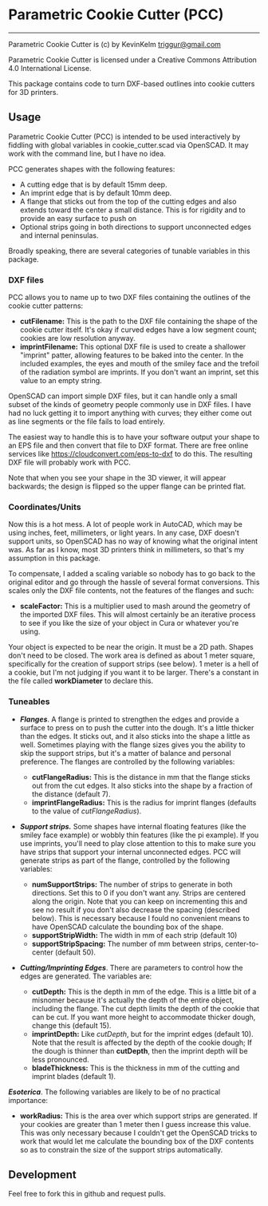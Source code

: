 # Parametric Cookie Cutter (PCC)
*** 

Parametric Cookie Cutter is (c) by KevinKelm triggur@gmail.com

Parametric Cookie Cutter is licensed under a Creative Commons Attribution 4.0 International License.

This package contains code to turn DXF-based outlines into cookie cutters for 3D printers.

## Usage ##

Parametric Cookie Cutter (PCC) is intended to be used interactively by
fiddling with global variables in cookie_cutter.scad via OpenSCAD.  It may work with the command line, but I have no idea.

PCC generates shapes with the following features:
* A cutting edge that is by default 15mm deep.
* An imprint edge that is by default 10mm deep.
* A flange that sticks out from the top of the cutting edges and also extends toward the center a small distance.  This is for rigidity and to provide an easy surface to push on
* Optional strips going in both directions to support unconnected edges and internal peninsulas.

Broadly speaking, there are several categories of tunable
variables in this package.

### DXF files ###
PCC allows you to name up to two DXF files containing the outlines of the cookie cutter patterns:
* **cutFilename:**  This is the path to the DXF file containing the shape of the cookie cutter itself.  It's okay if curved edges have a low segment count; cookies are low resolution anyway.
* **imprintFilename:** This optional DXF file is used to create a shallower "imprint" patter, allowing features to be baked into the center.  In the included examples, the eyes and mouth of the smiley face and the trefoil of the radiation symbol are imprints.  If you don't want an imprint, set this value to an empty string.

OpenSCAD can import simple DXF files, but it can handle only a small subset of the kinds of geometry people commonly use in DXF files.  I have had no luck getting it to import anything with curves; they either come out as line segments or the file fails to load entirely.

The easiest way to handle this is to have your software output your shape to an EPS file and then convert that file to DXF format.  There are free online services like https://cloudconvert.com/eps-to-dxf to do this.  The resulting DXF file will probably work with PCC.

Note that when you see your shape in the 3D viewer, it will appear backwards; the design is flipped so the upper flange can be printed flat.

### Coordinates/Units ###
Now this is a hot mess.  A lot of people work in AutoCAD, which may be using inches, feet, millimeters, or light years.  In any case, DXF doesn't support units, so OpenSCAD has no way of knowing what the original intent was. As far as I know, most 3D printers think in millimeters, so that's my assumption in this package.

To compensate, I added a scaling variable so nobody has to go back to the original editor and go through the hassle of several format conversions. This scales only the DXF file contents, not the features of the flanges and such:
* **scaleFactor:** This is a multiplier used to mash around the geometry of the imported DXF files.  This will almost certainly be an iterative process to see if you like the size of your object in Cura or whatever you're using.

Your object is expected to be near the origin.  It must be a 2D path.  Shapes don't need to be closed. The work area is defined as about 1 meter square, specifically for the creation of support strips (see below).  1 meter is a hell of a cookie, but I'm not judging if you want it to be larger.  There's a constant in the file called **workDiameter** to declare this.

### Tuneables ###
+ ***Flanges***.  A flange is printed to strengthen the edges and provide a surface to press on to push the cutter into the dough.  It's a little thicker than the edges. It sticks out, and it also sticks into the shape a little as well.  Sometimes playing with the flange sizes gives you the ability to skip the support strips, but it's a matter of balance and personal preference.  The flanges are controlled by the following variables:
  - **cutFlangeRadius:** This is the distance in mm that the flange sticks out from the cut edges.  It also sticks into the shape by a fraction of the distance  (default 7).
  - **imprintFlangeRadius:** This is the radius for imprint flanges (defaults to the value of *cutFlangeRadius*).
 
+ ***Support strips.*** Some shapes have internal floating features (like the smiley face example) or wobbly thin features (like the pi example).  If you use imprints, you'll need to play close attention to this to make sure you have strips that support your internal unconnected edges.  PCC will generate strips as part of the flange, controlled by the following variables:
  - **numSupportStrips:** The number of strips to generate in both directions.  Set this to 0 if you don't want any.  Strips are centered along the origin.  Note that you can keep on incrementing this and see no result if you don't also decrease the spacing (described below).  This is necessary because I fould no convenient means to have OpenSCAD calculate the bounding box of the shape.
  - **supportStripWidth:** The width in mm of each strip (default 10)
  - **supportStripSpacing:** The number of mm between strips, center-to-center (default 50).
  
+ ***Cutting/Imprinting Edges***. There are parameters to control how the edges are generated.  The variables are:
  - **cutDepth:** This is the depth in mm of the edge.  This is a little bit of a misnomer because it's actually the depth of the entire object, including the flange.  The cut depth limits the depth of the cookie that can be cut.  If you want more height to accommodate thicker dough, change this (default 15).
  - **imprintDepth:** Like *cutDepth*, but for the imprint edges (default 10).  Note that the result is affected by the depth of the cookie dough; If the dough is thinner than **cutDepth**, then the imprint depth will be less pronounced.
  - **bladeThickness:** This is the thickness in mm of the cutting and imprint blades (default 1).

***Esoterica***.  The following variables are likely to be of no practical importance:
  - **workRadius:** This is the area over which support strips are generated.  If your cookies are greater than 1 meter then I guess increase this value. This was only necessary because I couldn't get the OpenSCAD tricks to work that would let me calculate the bounding box of the DXF contents so as to constrain the size of the support strips automatically.
  
## Development ##

Feel free to fork this in github and request pulls.
